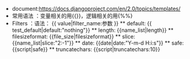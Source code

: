 * document:https://docs.djangoproject.com/en/2.0/topics/templates/
* 常用语法 ：变量相关的用{{}}，逻辑相关的用{%%}
* Filters ：语法： {{ value|filter_name:参数 }}
** default: {{ test_default|default:"nothing"}}
** length: {{name_list|length}}
** filesizeformat: {{file_size|filesizeformat}}
** slice:  {{name_list|slice:"2:-1"}}
** date:   {{date|date:"Y-m-d H:i:s"}}
** safe:   {{script|safe}}
** truncatechars:  {{script|truncatechars:10}}
